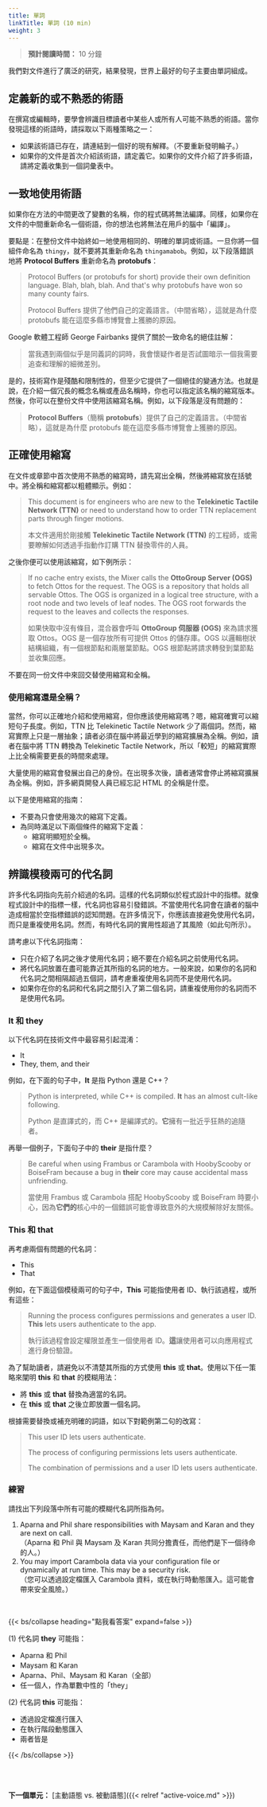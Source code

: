 ```yaml
---
title: 單詞
linkTitle: 單詞 (10 min)
weight: 3
---
```


> **預計閱讀時間：** 10 分鐘

我們對文件進行了廣泛的研究，結果發現，世界上最好的句子主要由單詞組成。

## 定義新的或不熟悉的術語

在撰寫或編輯時，要學會辨識目標讀者中某些人或所有人可能不熟悉的術語。當你發現這樣的術語時，請採取以下兩種策略之一：

* 如果該術語已存在，請連結到一個好的現有解釋。（不要重新發明輪子。）
* 如果你的文件是首次介紹該術語，請定義它。如果你的文件介紹了許多術語，請將定義收集到一個詞彙表中。

## 一致地使用術語

如果你在方法的中間更改了變數的名稱，你的程式碼將無法編譯。同樣，如果你在文件的中間重新命名一個術語，你的想法也將無法在用戶的腦中「編譯」。

要點是：在整份文件中始終如一地使用相同的、明確的單詞或術語。一旦你將一個組件命名為 `thingy`，就不要將其重新命名為 `thingamabob`。例如，以下段落錯誤地將 **Protocol Buffers** 重新命名為 **protobufs**：

> Protocol Buffers (or protobufs for short) provide their own definition language. Blah, blah, blah. And that's why protobufs have won so many county fairs.
>
> Protocol Buffers 提供了他們自己的定義語言。（中間省略），這就是為什麼 protobufs 能在這麼多縣市博覽會上獲勝的原因。

Google 軟體工程師 George Fairbanks 提供了關於一致命名的絕佳註解：

> 當我遇到兩個似乎是同義詞的詞時，我會懷疑作者是否試圖暗示一個我需要追查和理解的細微差別。

是的，技術寫作是殘酷和限制性的，但至少它提供了一個絕佳的變通方法。也就是說，在介紹一個冗長的概念名稱或產品名稱時，你也可以指定該名稱的縮寫版本。然後，你可以在整份文件中使用該縮寫名稱。例如，以下段落是沒有問題的：

> **Protocol Buffers**（簡稱 **protobufs**）提供了自己的定義語言。（中間省略），這就是為什麼 protobufs 能在這麼多縣市博覽會上獲勝的原因。

## 正確使用縮寫

在文件或章節中首次使用不熟悉的縮寫時，請先寫出全稱，然後將縮寫放在括號中。將全稱和縮寫都以粗體顯示。例如：

> This document is for engineers who are new to the **Telekinetic Tactile Network (TTN)** or need to understand how to order TTN replacement parts through finger motions.
>
> 本文件適用於剛接觸 **Telekinetic Tactile Network (TTN)** 的工程師，或需要瞭解如何透過手指動作訂購 TTN 替換零件的人員。

之後你便可以使用該縮寫，如下例所示：

> If no cache entry exists, the Mixer calls the **OttoGroup Server (OGS)** to fetch Ottos for the request. The OGS is a repository that holds all servable Ottos. The OGS is organized in a logical tree structure, with a root node and two levels of leaf nodes. The OGS root forwards the request to the leaves and collects the responses.
>
> 如果快取中沒有條目，混合器會呼叫 **OttoGroup 伺服器 (OGS)** 來為請求獲取 Ottos。OGS 是一個存放所有可提供 Ottos 的儲存庫。OGS 以邏輯樹狀結構組織，有一個根節點和兩層葉節點。OGS 根節點將請求轉發到葉節點並收集回應。

不要在同一份文件中來回交替使用縮寫和全稱。

### 使用縮寫還是全稱？

當然，你可以正確地介紹和使用縮寫，但你應該使用縮寫嗎？嗯，縮寫確實可以縮短句子長度。例如，TTN 比 Telekinetic Tactile Network 少了兩個詞。然而，縮寫實際上只是一層抽象；讀者必須在腦中將最近學到的縮寫擴展為全稱。例如，讀者在腦中將 TTN 轉換為 Telekinetic Tactile Network，所以「較短」的縮寫實際上比全稱需要更長的時間來處理。

大量使用的縮寫會發展出自己的身份。在出現多次後，讀者通常會停止將縮寫擴展為全稱。例如，許多網頁開發人員已經忘記 HTML 的全稱是什麼。

以下是使用縮寫的指南：

* 不要為只會使用幾次的縮寫下定義。
* 為同時滿足以下兩個條件的縮寫下定義：
  * 縮寫明顯短於全稱。
  * 縮寫在文件中出現多次。

## 辨識模稜兩可的代名詞

許多代名詞指向先前介紹過的名詞。這樣的代名詞類似於程式設計中的指標。就像程式設計中的指標一樣，代名詞也容易引發錯誤。不當使用代名詞會在讀者的腦中造成相當於空指標錯誤的認知問題。在許多情況下，你應該直接避免使用代名詞，而只是重複使用名詞。然而，有時代名詞的實用性超過了其風險（如此句所示）。

請考慮以下代名詞指南：

* 只在介紹了名詞之後才使用代名詞；絕不要在介紹名詞之前使用代名詞。
* 將代名詞放置在盡可能靠近其所指的名詞的地方。一般來說，如果你的名詞和代名詞之間相隔超過五個詞，請考慮重複使用名詞而不是使用代名詞。
* 如果你在你的名詞和代名詞之間引入了第二個名詞，請重複使用你的名詞而不是使用代名詞。

### It 和 they

以下代名詞在技術文件中最容易引起混淆：

* It
* They, them, and their

例如，在下面的句子中，**It** 是指 Python 還是 C++？

> Python is interpreted, while C++ is compiled. **It** has an almost cult-like following.
>
> Python 是直譯式的，而 C++ 是編譯式的。**它**擁有一批近乎狂熱的追隨者。

再舉一個例子，下面句子中的 **their** 是指什麼？

> Be careful when using Frambus or Carambola with HoobyScooby or BoiseFram because a bug in **their** core may cause accidental mass unfriending.
>
> 當使用 Frambus 或 Carambola 搭配 HoobyScooby 或 BoiseFram 時要小心，因為**它們的**核心中的一個錯誤可能會導致意外的大規模解除好友關係。

### This 和 that

再考慮兩個有問題的代名詞：

* This
* That

例如，在下面這個模稜兩可的句子中，**This** 可能指使用者 ID、執行該過程，或所有這些：

> Running the process configures permissions and generates a user ID. **This** lets users authenticate to the app.
>
> 執行該過程會設定權限並產生一個使用者 ID。**這**讓使用者可以向應用程式進行身份驗證。

為了幫助讀者，請避免以不清楚其所指的方式使用 **this** 或 **that**。使用以下任一策略來闡明 **this** 和 **that** 的模糊用法：

* 將 **this** 或 **that** 替換為適當的名詞。
* 在 **this** 或 **that** 之後立即放置一個名詞。

根據需要替換或補充明確的詞語，如以下對範例第二句的改寫：

> This user ID lets users authenticate.
>
> The process of configuring permissions lets users authenticate.
>
> The combination of permissions and a user ID lets users authenticate.

### 練習

請找出下列段落中所有可能的模糊代名詞所指為何。

1. Aparna and Phil share responsibilities with Maysam and Karan and they are next on call.<br/>
  （Aparna 和 Phil 與 Maysam 及 Karan 共同分擔責任，而他們是下一個待命的人。）
2. You may import Carambola data via your configuration file or dynamically at run time. This may be a security risk. <br/>
  （您可以透過設定檔匯入 Carambola 資料，或在執行時動態匯入。這可能會帶來安全風險。）

<br>

{{< bs/collapse heading="點我看答案" expand=false >}}

(1) 代名詞 **they** 可能指：

* Aparna 和 Phil
* Maysam 和 Karan
* Aparna、Phil、Maysam 和 Karan（全部）
* 任一個人，作為單數中性的「they」 <br>

(2) 代名詞 **this** 可能指：

* 透過設定檔進行匯入
* 在執行階段動態匯入
* 兩者皆是

{{< /bs/collapse >}}

<br/><br/>

**下一個單元：** [主動語態 vs. 被動語態]({{< relref "active-voice.md" >}})
